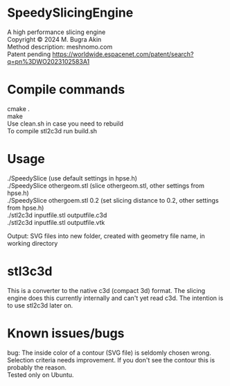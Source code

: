 # SpeedySlicingEngine
A high performance slicing engine \
Copyright © 2024 M. Bugra Akin \
Method description: meshnomo.com \
Patent pending https://worldwide.espacenet.com/patent/search?q=pn%3DWO2023102583A1

# Compile commands
cmake . \
make \
Use clean.sh in case you need to rebuild \
To compile stl2c3d run build.sh

# Usage
./SpeedySlice (use default settings in hpse.h) \
./SpeedySlice othergeom.stl (slice othergeom.stl, other settings from hpse.h) \
./SpeedySlice othergoem.stl 0.2 (set slicing distance to 0.2, other settings from hpse.h) \
./stl2c3d inputfile.stl outputfile.c3d \
./stl2c3d inputfile.stl outputfile.vtk 

Output: SVG files into new folder, created with geometry file name, in working directory

# stl3c3d	
This is a converter to the native c3d (compact 3d) format. 
The slicing engine does this currently internally and can't yet read c3d. 
The intention is to use stl2c3d later on.

# Known issues/bugs
bug: The inside color of a contour (SVG file) is seldomly chosen wrong. Selection criteria needs improvement. If you don't see the contour this is probably the reason. \
Tested only on Ubuntu.
